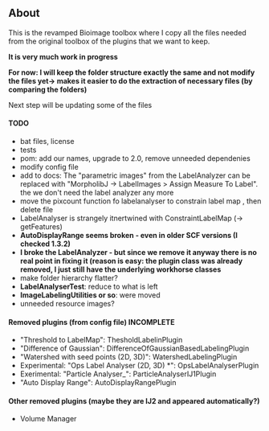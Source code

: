 ## About
This is the revamped Bioimage toolbox where I copy all the files needed from the original toolbox of the plugins  that we want to keep.

**It is very much work in progress**

**For now: I will keep the folder structure exactly the same and not modify the files yet-> makes it easier to do the extraction of necessary files (by comparing the folders)**

Next step will be updating some of the files

#### TODO
* bat files, license
* tests
* pom: add our names, upgrade to 2.0, remove unneeded dependenies
* modify config file
* add to docs: The "parametric images" from the LabelAnalyzer can be replaced with "MorpholibJ -> LabelImages > Assign Measure To Label". the we don't need the label analyzer any more
* move the pixcount function fo labelanalyser to constrain label map , then delete file
* LabelAnalyser is strangely itnertwined with ConstraintLabelMap (-> getFeatures)
* **AutoDisplayRange seems broken - even in older SCF versions (I checked 1.3.2)**
* **I broke the LabelAnalyzer - but since we remove it anyway there is no real point in fixing it (reason is easy: the plugin class was already removed, I just still have the underlying workhorse classes**
* make folder hierarchy flatter?
* **LabelAnalyserTest**: reduce to what is left
* **ImageLabelingUtilities or so**: were moved
* unneeded resource images?

#### Removed plugins (from config file) INCOMPLETE
* "Threshold to LabelMap": ThesholdLabelinPlugin
* "Difference of Gaussian": DifferenceOfGaussianBasedLabelingPlugin
* "Watershed with seed points (2D, 3D)": WatershedLabelingPlugin
* Experimental: "Ops Label Analyser (2D, 3D) *": OpsLabelAnalyserPlugin
* Exerimental: "Particle Analyser_": ParticleAnalyserIJ1Plugin
* "Auto Display Range": AutoDisplayRangePlugin


#### Other removed plugins (maybe they are IJ2 and appeared automatically?)
* Volume Manager

